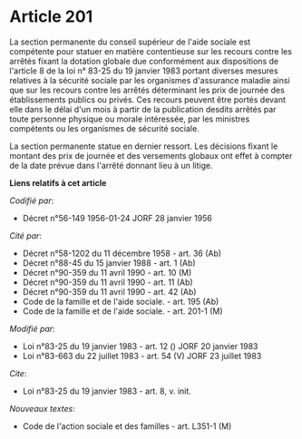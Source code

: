 # Article 201

La section permanente du conseil supérieur de l'aide sociale est compétente pour statuer en matière contentieuse sur les
recours contre les arrêtés fixant la dotation globale due conformément aux dispositions de l'article 8 de la loi n° 83-25 du
19 janvier 1983 portant diverses mesures relatives à la sécurité sociale par les organismes d'assurance maladie ainsi que sur
les recours contre les arrêtés déterminant les prix de journée des établissements publics ou privés. Ces recours peuvent être
portés devant elle dans le délai d'un mois à partir de la publication desdits arrêtés par toute personne physique ou morale
intéressée, par les ministres compétents ou les organismes de sécurité sociale.

La section permanente statue en dernier ressort. Les décisions fixant le montant des prix de journée et des versements
globaux ont effet à compter de la date prévue dans l'arrêté donnant lieu à un litige.

**Liens relatifs à cet article**

_Codifié par_:

  - Décret n°56-149 1956-01-24 JORF 28 janvier 1956

_Cité par_:

  - Décret n°58-1202 du 11 décembre 1958 - art. 36 (Ab)
  - Décret n°88-45 du 15 janvier 1988 - art. 1 (Ab)
  - Décret n°90-359 du 11 avril 1990 - art. 10 (M)
  - Décret n°90-359 du 11 avril 1990 - art. 11 (Ab)
  - Décret n°90-359 du 11 avril 1990 - art. 42 (Ab)
  - Code de la famille et de l'aide sociale. - art. 195 (Ab)
  - Code de la famille et de l'aide sociale. - art. 201-1 (M)

_Modifié par_:

  - Loi n°83-25 du 19 janvier 1983 - art. 12 () JORF 20 janvier 1983
  - Loi n°83-663 du 22 juillet 1983 - art. 54 (V) JORF 23 juillet 1983

_Cite_:

  - Loi n°83-25 du 19 janvier 1983 - art. 8, v. init.

_Nouveaux textes_:

  - Code de l'action sociale et des familles - art. L351-1 (M)
